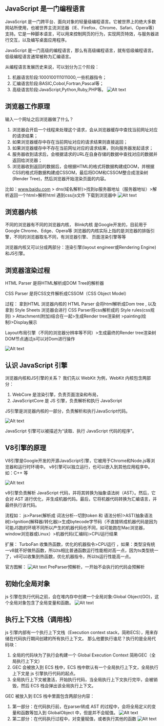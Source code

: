 ## JavaScript 是一门编程语言
JavaScript 是一门跨平台、面向对象的轻量级编程语言。它被世界上的绝大多数网站所使用，也被世界主流浏览器（IE、Firefox、Chrome、Safari、Opera等）支持。它是一种脚本语言，可以用来控制网页的行为，实现网页特效，与服务器进行交互，以及编写桌面应用程序。

JavaScript 是一门高级的编程语言，那么有高级编程语言，就有低级编程语言。低级编程语言通常被称为汇编语言。

从编程语言发展历史来说，可以划分为三个阶段：
1. 机器语言阶段:1000100111011000,一些机器指令；
2. 汇编语言阶段:BASIC,Cobol,Fortran,Pascal等；
3. 高级语言阶段:JavaScript,Python,Ruby,PHP等。
![Alt text](image.png)

## 浏览器工作原理
输入一个网址之后浏览器做了什么？
1. 浏览器会开启一个线程来处理这个请求，会从浏览器缓存中查找当前网址对应的请求结果；
2. 如果浏览器缓存中存在当前网址对应的请求结果则直接返回；
3. 如果浏览器缓存中不存在当前网址对应的请求结果，则向服务器发起请求；
4. 服务器收到请求后，会根据请求的URL在自身存储的数据中查找对应的数据并返回给浏览器；
5. 浏览器收到返回的数据后，会根据HTML的格式将数据构建成DOM，并根据CSS的格式将数据构建成CSSOM，最后将DOM和CSSOM整合成渲染树(Render Tree)，然后浏览器开始渲染页面的内容。

比如：www.baidu.com > dns(域名解析)>找到ip服务器地址（服务器地址）>解析返回一个html>解析html 遇到css/js文件 下载到浏览器中
![Alt text](image-1.png)

## 浏览器内核
不同的浏览器有不同的浏览器内核，
Blink内核 是Google开发的，目前用于Google Chrome、Edge、Opera等
浏览器的内核实际上指的是浏览器的排版引擎，不同的浏览器取名不同，有浏览器引擎、
页面渲染引擎等等

浏览器内核又可以分成两部分：渲染引擎(layout engineer或Rendering Engine)和JS引擎。

## 浏览器渲染过程

HTML Parser 是将HTML解析成DOM Tree的解析器

CSS Parser 是将CSS文件解析成CSSOM（CSS Object Model）

过程：
拿到HTML 浏览器内核的 HTML Parser 会将html解析成Dom tree ,
以及拿到 Style Sheets 浏览器会进行 CSS Parser将css解析成的 Style rules(css规则) > Attachment(附加)结合在一起>生成Render tree渲染树 >painting(绘制)>Display展示

Layout布局引擎（不同的浏览器分辨率等不同）>生成最终的Render tree渲染树
DOM节点通过js可以对Dom进行操作

![Alt text](image-2.png)

## 认识 JavaScript 引擎
浏览器内核和JS引擎的关系？
我们先以 WebKit 为例，WebKit 内核包含两部分：
1. WebCore 是渲染引擎，负责页面渲染和布局，
2. JavaScriptCore 是 JS 引擎，负责解析和执行 JavaScript

JS引擎是浏览器内核的一部分，负责解析和执行JavaScript代码。

![Alt text](image-3.png)

JavaScript 引擎可以被描述为“读取、执行 JavaScript 代码的程序”。

## V8引擎的原理
V8引擎是Google开发的开源JavaScript引擎，它被用于Chrome和Node.js等浏览器和运行时环境中。
v8引擎可以独立运行，也可以嵌入到其他应用程序中。如：C++ 等

![Alt text](image-4.png)

v8引擎负责解析 JavaScript 代码，并将其转换为抽象语法树（AST）。然后，它会对 AST 进行优化，并生成机器代码。最后，它将机器代码转换为汇编语言，并最终执行该代码。

流程如：
js>Parse(解析成 词法分析--切割token 和 语法分析)>AST(抽象语法树)>lgnition(解释器/转化器)>生成bytecode字节码（不直接转成机器代码是因为可能JS跑的环境不同所以产生的机器代码也不同，如可能跑在Mac浏览器，window浏览器或Linux）>机器代码(汇编码)>CPU运行结果

扩展：
TurboFan 收集热函数，优化的机器指令>CPU运行 ，如果：类型没有统一v8就不好做热函数，所以ts相比普通函数运行性能相对高一点，因为ts类型统一了，v8可以收集到热函数，优化机器指令，所以ts运行性能高一点。

官方图解：
![Alt text](image-5.png)
PreParser预解析，一开始不会执行的代码会预解析

## 初始化全局对象
js 引擎在执行代码之前，会在堆内存中创建一个全局对象:Global Object(GO)，这个全局对象包含了全局变量和函数。
![Alt text](image-6.png)

## 执行上下文栈（调用栈）
js 引擎内部有一个执行上下文栈（Execution context stack，简称ECS），用来存储在代码执行期间创建的所有执行上下文。
那么他要执行谁尼？执行的是全局代码块：
1. 全局的代码块为了执行会构建一个 Global Execution Context 简称GEC（全局执行上下文）
2. GEC 会被放入到 ECS 栈中，ECS 栈中默认有一个全局执行上下文，全局执行上下文是 js 引擎执行代码的起点。
3. 全局执行上下文被激活，开始执行代码，当全局执行上下文执行完毕，会被销毁，然后 ECS 栈会弹出该全局执行上下文。

GEC 被放入到 ECS 栈中里面包含两部分内容：
1. 第一部分：在代码执行前，在parser转成 AST 的过程中，会将全局定义的变量和函数等加入到 GlobalObject 中，但是并不会赋值。
 ![Alt text](image-7.png)
3. 第二部分：在代码执行过程中，对变量赋值，或者执行其他的函数
 ![Alt text](image-8.png)
